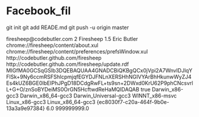 Facebook_fil
============
git init
git add READE.md
git push -u origin master
<?xml version="1.0" encoding="UTF-8"?>
<RDF xmlns="http://www.w3.org/1999/02/22-rdf-syntax-ns#" xmlns:em="http://www.mozilla.org/2004/em-rdf#">
  <Description about="urn:mozilla:install-manifest">
    <em:id>firesheep@codebutler.com</em:id>
    <em:type>2</em:type>
    <em:name>Firesheep</em:name>
    <em:version>1.5</em:version>
    <em:creator>Eric Butler</em:creator>
    <em:contributor></em:contributor>
    <em:aboutURL>chrome://firesheep/content/about.xul</em:aboutURL>
    <em:optionsURL>chrome://firesheep/content/preferences/prefsWindow.xul</em:optionsURL>
    <em:homepageURL>http://codebutler.github.com/firesheep</em:homepageURL>
    <em:updateURL>http://codebutler.github.com/firesheep/update.rdf</em:updateURL>
    <em:updateKey>MIGfMA0GCSqGSIb3DQEBAQUAA4GNADCBiQKBgQCx0jVpi2A7WnvIDJlqYFlSk+9Ny6ccmRSFShlcpmjqfEGYDJFNLnXERSHhNGIVYArBhHkunwWyZJ4Es4kUZ6BGE0IbEIPhJPgD18DCdgRwFL+ts9sn+2DWxd0KrU62P9phCNcsvrlL+G+O/znSoBYDeiMS0OrGN5HcftwdReHaMQIDAQAB</em:updateKey>
    <em:unpack>true</em:unpack>
    <em:targetPlatform>Darwin_x86-gcc3</em:targetPlatform>
    <em:targetPlatform>Darwin_x86_64-gcc3</em:targetPlatform>
    <em:targetPlatform>Darwin_Universal-gcc3</em:targetPlatform>
    <em:targetPlatform>WINNT_x86-msvc</em:targetPlatform>
    <em:targetPlatform>Linux_x86-gcc3</em:targetPlatform>
    <em:targetPlatform>Linux_x86_64-gcc3</em:targetPlatform>
    <em:targetApplication>
      <Description>
        <em:id>{ec8030f7-c20a-464f-9b0e-13a3a9e97384}</em:id> <!-- Firefox -->
        <em:minVersion>6.0</em:minVersion>
        <em:maxVersion>999999999.0</em:maxVersion>
      </Description>
    </em:targetApplication>
  </Description>
</RDF>
